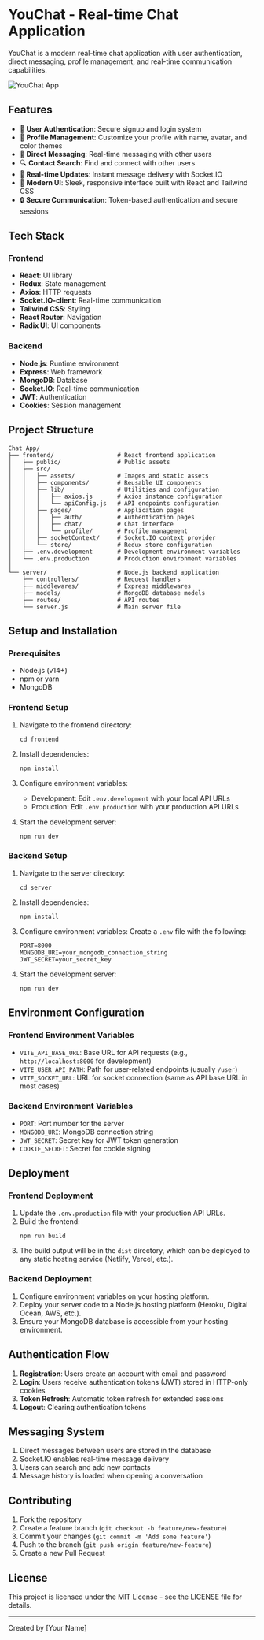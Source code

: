 # YouChat - Real-time Chat Application

YouChat is a modern real-time chat application with user authentication, direct messaging, profile management, and real-time communication capabilities.

![YouChat App](https://placeholder-for-app-screenshot.com)

## Features

- 🔐 **User Authentication**: Secure signup and login system
- 👤 **Profile Management**: Customize your profile with name, avatar, and color themes
- 💬 **Direct Messaging**: Real-time messaging with other users
- 🔍 **Contact Search**: Find and connect with other users
- 🔄 **Real-time Updates**: Instant message delivery with Socket.IO
- 🌙 **Modern UI**: Sleek, responsive interface built with React and Tailwind CSS
- 🔒 **Secure Communication**: Token-based authentication and secure sessions

## Tech Stack

### Frontend
- **React**: UI library
- **Redux**: State management
- **Axios**: HTTP requests
- **Socket.IO-client**: Real-time communication
- **Tailwind CSS**: Styling
- **React Router**: Navigation
- **Radix UI**: UI components

### Backend
- **Node.js**: Runtime environment
- **Express**: Web framework
- **MongoDB**: Database
- **Socket.IO**: Real-time communication
- **JWT**: Authentication
- **Cookies**: Session management

## Project Structure

```
Chat App/
├── frontend/                  # React frontend application
│   ├── public/                # Public assets
│   ├── src/
│   │   ├── assets/            # Images and static assets
│   │   ├── components/        # Reusable UI components
│   │   ├── lib/               # Utilities and configuration
│   │   │   ├── axios.js       # Axios instance configuration
│   │   │   └── apiConfig.js   # API endpoints configuration
│   │   ├── pages/             # Application pages
│   │   │   ├── auth/          # Authentication pages
│   │   │   ├── chat/          # Chat interface
│   │   │   └── profile/       # Profile management
│   │   ├── socketContext/     # Socket.IO context provider
│   │   └── store/             # Redux store configuration
│   ├── .env.development       # Development environment variables
│   └── .env.production        # Production environment variables
│
└── server/                    # Node.js backend application
    ├── controllers/           # Request handlers
    ├── middlewares/           # Express middlewares
    ├── models/                # MongoDB database models
    ├── routes/                # API routes
    └── server.js              # Main server file
```

## Setup and Installation

### Prerequisites
- Node.js (v14+)
- npm or yarn
- MongoDB

### Frontend Setup
1. Navigate to the frontend directory:
   ```
   cd frontend
   ```

2. Install dependencies:
   ```
   npm install
   ```

3. Configure environment variables:
   - Development: Edit `.env.development` with your local API URLs
   - Production: Edit `.env.production` with your production API URLs

4. Start the development server:
   ```
   npm run dev
   ```

### Backend Setup
1. Navigate to the server directory:
   ```
   cd server
   ```

2. Install dependencies:
   ```
   npm install
   ```

3. Configure environment variables:
   Create a `.env` file with the following:
   ```
   PORT=8000
   MONGODB_URI=your_mongodb_connection_string
   JWT_SECRET=your_secret_key
   ```

4. Start the development server:
   ```
   npm run dev
   ```

## Environment Configuration

### Frontend Environment Variables
- `VITE_API_BASE_URL`: Base URL for API requests (e.g., `http://localhost:8000` for development)
- `VITE_USER_API_PATH`: Path for user-related endpoints (usually `/user`)
- `VITE_SOCKET_URL`: URL for socket connection (same as API base URL in most cases)

### Backend Environment Variables
- `PORT`: Port number for the server
- `MONGODB_URI`: MongoDB connection string
- `JWT_SECRET`: Secret key for JWT token generation
- `COOKIE_SECRET`: Secret for cookie signing

## Deployment

### Frontend Deployment
1. Update the `.env.production` file with your production API URLs.
2. Build the frontend:
   ```
   npm run build
   ```
3. The build output will be in the `dist` directory, which can be deployed to any static hosting service (Netlify, Vercel, etc.).

### Backend Deployment
1. Configure environment variables on your hosting platform.
2. Deploy your server code to a Node.js hosting platform (Heroku, Digital Ocean, AWS, etc.).
3. Ensure your MongoDB database is accessible from your hosting environment.

## Authentication Flow

1. **Registration**: Users create an account with email and password
2. **Login**: Users receive authentication tokens (JWT) stored in HTTP-only cookies
3. **Token Refresh**: Automatic token refresh for extended sessions
4. **Logout**: Clearing authentication tokens

## Messaging System

1. Direct messages between users are stored in the database
2. Socket.IO enables real-time message delivery
3. Users can search and add new contacts
4. Message history is loaded when opening a conversation

## Contributing

1. Fork the repository
2. Create a feature branch (`git checkout -b feature/new-feature`)
3. Commit your changes (`git commit -m 'Add some feature'`)
4. Push to the branch (`git push origin feature/new-feature`)
5. Create a new Pull Request

## License

This project is licensed under the MIT License - see the LICENSE file for details.

---

Created by [Your Name]

